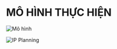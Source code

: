 # MÔ HÌNH THỰC HIỆN

![Mô hình](images/Ceilometer_Gnocchi_AODH.jpg)

![IP Planning](images/IP_Planning.jpg)